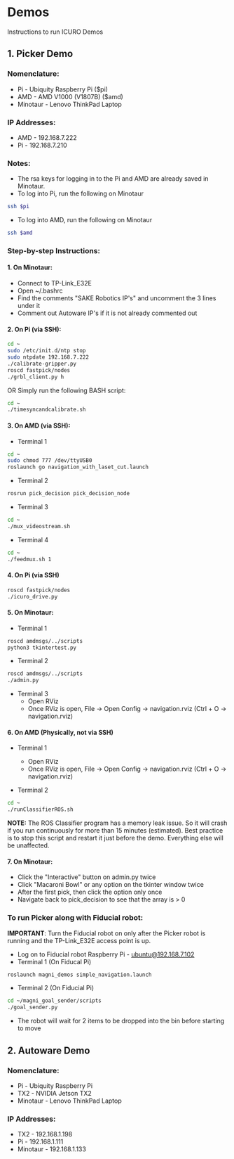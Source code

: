 # Demos
Instructions to run ICURO Demos

## 1. Picker Demo

### Nomenclature:
* Pi       - Ubiquity Raspberry Pi ($pi)
* AMD      - AMD V1000 (V1807B) ($amd)
* Minotaur - Lenovo ThinkPad Laptop

### IP Addresses:
* AMD - 192.168.7.222
* Pi  - 192.168.7.210

### Notes:
* The rsa keys for logging in to the Pi and AMD are already saved in Minotaur.
* To log into Pi, run the following on Minotaur
```bash
ssh $pi
```
* To log into AMD, run the following on Minotaur
```bash
ssh $amd
```

### Step-by-step Instructions:
#### 1. On Minotaur:
* Connect to TP-Link_E32E
* Open ~/.bashrc
* Find the comments "SAKE Robotics IP's" and uncomment the 3 lines under it
* Comment out Autoware IP's if it is not already commented out

#### 2. On Pi (via SSH):
```bash
cd ~
sudo /etc/init.d/ntp stop
sudo ntpdate 192.168.7.222
./calibrate-gripper.py
roscd fastpick/nodes
./grbl_client.py h
```
OR
Simply run the following BASH script:
```bash
cd ~
./timesyncandcalibrate.sh
```

#### 3. On AMD (via SSH):
* Terminal 1
```bash
cd ~
sudo chmod 777 /dev/ttyUSB0
roslaunch go navigation_with_laset_cut.launch
```
* Terminal 2
```bash
rosrun pick_decision pick_decision_node
```
* Terminal 3
```bash
cd ~
./mux_videostream.sh
```
* Terminal 4
```bash
cd ~
./feedmux.sh 1
```

#### 4. On Pi (via SSH)
```bash
roscd fastpick/nodes
./icuro_drive.py
```

#### 5. On Minotaur:
* Terminal 1
```bash
roscd amdmsgs/../scripts
python3 tkintertest.py
```
* Terminal 2
```bash
roscd amdmsgs/../scripts
./admin.py
```
* Terminal 3
  - Open RViz
  - Once RViz is open, File -> Open Config -> navigation.rviz (Ctrl + O -> navigation.rviz)
  

#### 6. On AMD (Physically, not via SSH)
* Terminal 1
  - Open RViz
  - Once RViz is open, File -> Open Config -> navigation.rviz (Ctrl + O -> navigation.rviz)

* Terminal 2
```bash
cd ~
./runClassifierROS.sh
```
**NOTE:** The ROS Classifier program has a memory leak issue. So it will crash if you run continuously for more than 15 minutes (estimated). Best practice is to stop this script and restart it just before the demo. Everything else will be unaffected.

#### 7. On Minotaur:
* Click the "Interactive" button on admin.py twice 
* Click "Macaroni Bowl" or any option on the tkinter window twice
* After the first pick, then click the option only once
* Navigate back to pick_decision to see that the array is > 0

### To run Picker along with Fiducial robot:
**IMPORTANT**: Turn the Fiducial robot on only after the Picker robot is running and the TP-Link_E32E access point is up.
* Log on to Fiducial robot Raspberry Pi - ubuntu@192.168.7.102
* Terminal 1 (On Fiducal Pi)
```bash
roslaunch magni_demos simple_navigation.launch
```
* Terminal 2 (On Fiducial Pi)
```bash
cd ~/magni_goal_sender/scripts
./goal_sender.py
```
* The robot will wait for 2 items to be dropped into the bin before starting to move

## 2. Autoware Demo
### Nomenclature:
* Pi       - Ubiquity Raspberry Pi
* TX2      - NVIDIA Jetson TX2
* Minotaur - Lenovo ThinkPad Laptop

### IP Addresses:
* TX2 - 192.168.1.198
* Pi - 192.168.1.111
* Minotaur - 192.168.1.133



